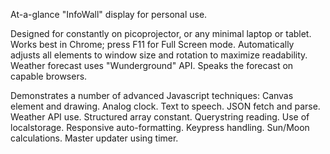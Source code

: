 At-a-glance "InfoWall" display for personal use.

Designed for constantly on picoprojector, or any minimal laptop or tablet.
Works best in Chrome; press F11 for Full Screen mode.
Automatically adjusts all elements to window size and rotation to maximize readability.
Weather forecast uses "Wunderground" API.  Speaks the forecast on capable browsers.

Demonstrates a number of advanced Javascript techniques:
  Canvas element and drawing.  Analog clock.
  Text to speech.  JSON fetch and parse.  Weather API use.
  Structured array constant.  Querystring reading.  Use of localstorage.
  Responsive auto-formatting.  Keypress handling.
  Sun/Moon calculations.  Master updater using timer.
